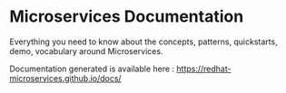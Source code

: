 # Microservices Documentation

Everything you need to know about the concepts, patterns, quickstarts, demo, vocabulary around Microservices.

Documentation generated is available here : https://redhat-microservices.github.io/docs/